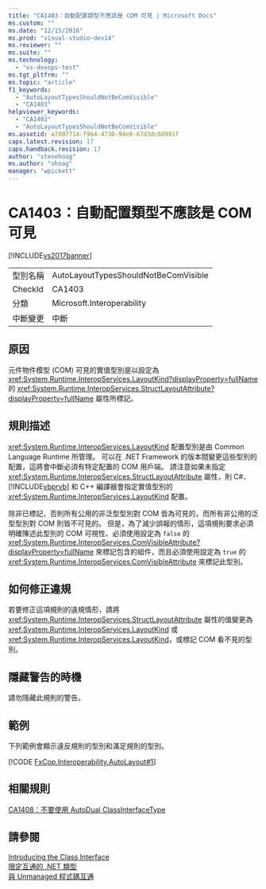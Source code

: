 ```yaml
---
title: "CA1403：自動配置類型不應該是 COM 可見 | Microsoft Docs"
ms.custom: ""
ms.date: "12/15/2016"
ms.prod: "visual-studio-dev14"
ms.reviewer: ""
ms.suite: ""
ms.technology: 
  - "vs-devops-test"
ms.tgt_pltfrm: ""
ms.topic: "article"
f1_keywords: 
  - "AutoLayoutTypesShouldNotBeComVisible"
  - "CA1403"
helpviewer_keywords: 
  - "CA1403"
  - "AutoLayoutTypesShouldNotBeComVisible"
ms.assetid: a7007714-f9b4-4730-94e0-67d3dc68991f
caps.latest.revision: 17
caps.handback.revision: 17
author: "stevehoag"
ms.author: "shoag"
manager: "wpickett"
---
```

# CA1403：自動配置類型不應該是 COM 可見
[!INCLUDE[vs2017banner](../code-quality/includes/vs2017banner.md)]

|||  
|-|-|  
|型別名稱|AutoLayoutTypesShouldNotBeComVisible|  
|CheckId|CA1403|  
|分類|Microsoft.Interoperability|  
|中斷變更|中斷|  
  
## 原因  
 元件物件模型 \(COM\) 可見的實值型別是以設定為 <xref:System.Runtime.InteropServices.LayoutKind?displayProperty=fullName> 的 <xref:System.Runtime.InteropServices.StructLayoutAttribute?displayProperty=fullName> 屬性所標記。  
  
## 規則描述  
 <xref:System.Runtime.InteropServices.LayoutKind> 配置型別是由 Common Language Runtime 所管理。  可以在 .NET Framework 的版本間變更這些型別的配置，這將會中斷必須有特定配置的 COM 用戶端。  請注意如果未指定 <xref:System.Runtime.InteropServices.StructLayoutAttribute> 屬性，則 C\#、[!INCLUDE[vbprvb](../code-quality/includes/vbprvb_md.md)] 和 C\+\+ 編譯器會指定實值型別的 <xref:System.Runtime.InteropServices.LayoutKind> 配置。  
  
 除非已標記，否則所有公用的非泛型型別對 COM 皆為可見的，而所有非公用的泛型型別對 COM 則皆不可見的。  但是，為了減少誤報的情形，這項規則要求必須明確陳述此型別的 COM 可視性、必須使用設定為 `false` 的 <xref:System.Runtime.InteropServices.ComVisibleAttribute?displayProperty=fullName> 來標記包含的組件，而且必須使用設定為 `true` 的 <xref:System.Runtime.InteropServices.ComVisibleAttribute> 來標記此型別。  
  
## 如何修正違規  
 若要修正這項規則的違規情形，請將 <xref:System.Runtime.InteropServices.StructLayoutAttribute> 屬性的值變更為 <xref:System.Runtime.InteropServices.LayoutKind> 或 <xref:System.Runtime.InteropServices.LayoutKind>，或標記 COM 看不見的型別。  
  
## 隱藏警告的時機  
 請勿隱藏此規則的警告。  
  
## 範例  
 下列範例會顯示違反規則的型別和滿足規則的型別。  
  
 [!CODE [FxCop.Interoperability.AutoLayout#1](../CodeSnippet/VS_Snippets_CodeAnalysis/FxCop.Interoperability.AutoLayout#1)]  
  
## 相關規則  
 [CA1408：不要使用 AutoDual ClassInterfaceType](../code-quality/ca1408-do-not-use-autodual-classinterfacetype.md)  
  
## 請參閱  
 [Introducing the Class Interface](http://msdn.microsoft.com/zh-tw/733c0dd2-12e5-46e6-8de1-39d5b25df024)   
 [限定互通的 .NET 類型](../Topic/Qualifying%20.NET%20Types%20for%20Interoperation.md)   
 [與 Unmanaged 程式碼互通](../Topic/Interoperating%20with%20Unmanaged%20Code.md)
